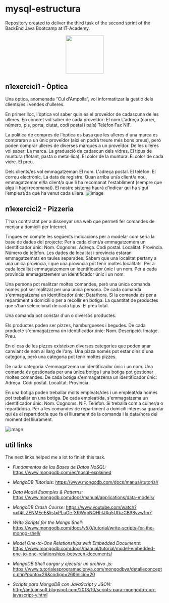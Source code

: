 # mysql-estructura

Repository created to deliver the third task of the second sprint of the BackEnd Java Bootcamp at IT-Academy.
<p align="center">
<img src=https://user-images.githubusercontent.com/72571435/179958350-c8db27b9-ada1-45d3-8ab4-6f2dcd31eb30.png width="120" height="120" />
</p>


## n1exercici1 - Òptica
Una òptica, anomenada “Cul d'Ampolla”, vol informatitzar la gestió dels clients/es i vendes d'ulleres.

En primer lloc, l'òptica vol saber quin és el proveïdor de cadascuna de les ulleres. En concret vol saber de cada proveïdor:
El nom
L'adreça (carrer, número, pis, porta, ciutat, codi postal i país)
Telèfon
Fax
NIF.

La política de compres de l'òptica es basa que les ulleres d'una marca es compraran a un únic proveïdor (així en podrà treure més bons preus), però poden comprar ulleres de diverses marques a un proveïdor. De les ulleres vol saber:
La marca.
La graduació de cadascun dels vidres.
El tipus de muntura (flotant, pasta o metàl·lica).
El color de la muntura.
El color de cada vidre.
El preu.

Dels clients/es vol emmagatzemar:
El nom.
L'adreça postal.
El telèfon.
El correu electrònic.
La data de registre.
Quan arriba un/a client/a nou, emmagatzemar el/la client/a que li ha recomanat l'establiment (sempre que algú li hagi recomanat).
El nostre sistema haurà d’indicar qui ha sigut l’empleat/da que ha venut cada ullera.
![image](https://user-images.githubusercontent.com/72571435/189361880-d53a1f68-1765-4709-b1aa-f9fced6d6922.png)

## n1exercici2 - Pizzeria

T’han contractat per a dissenyar una web que permeti fer comandes de menjar a domicili per Internet.

Tingues en compte les següents indicacions per a modelar com seria la base de dades del projecte:
Per a cada client/a emmagatzemem un identificador únic:
Nom.
Cognoms.
Adreça.
Codi postal.
Localitat.
Província.
Número de telèfon.
Les dades de localitat i província estaran emmagatzemats en taules separades. Sabem que una localitat pertany a una única província, i que una província pot tenir moltes localitats. Per a cada localitat emmagatzemem un identificador únic i un nom. Per a cada província emmagatzemem un identificador únic i un nom.

Una persona pot realitzar moltes comandes, però una única comanda només pot ser realitzat per una única persona. De cada comanda s'emmagatzema un identificador únic:
Data/hora.
Si la comanda és per a repartiment a domicili o per a recollir en botiga.
La quantitat de productes que s'han seleccionat de cada tipus.
El preu total.

Una comanda pot constar d'un o diversos productes.


Els productes poden ser pizzes, hamburgueses i begudes. De cada producte s'emmagatzema un identificador únic:
Nom.
Descripció.
Imatge.
Preu.

En el cas de les pizzes existeixen diverses categories que poden anar canviant de nom al llarg de l'any. Una pizza només pot estar dins d'una categoria, però una categoria pot tenir moltes pizzes.


De cada categoria s'emmagatzema un identificador únic i un nom. Una comanda és gestionada per una única botiga i una botiga pot gestionar moltes comandes. De cada botiga s'emmagatzema un identificador únic:
Adreça.
Codi postal.
Localitat.
Província.


En una botiga poden treballar molts empleats/des i un empleat/da només pot treballar en una botiga. De cada empleat/da, s'emmagatzema un identificador únic:
Nom.
Cognoms.
NIF.
Telèfon.
Si treballa com a cuiner/a o repartidor/a. Per a les comandes de repartiment a domicili interessa guardar qui és el repartidor/a que fa el lliurament de la comanda i la data/hora del moment del lliurament.

![image](https://user-images.githubusercontent.com/72571435/188220159-af1e81dc-c1c0-4588-9c4a-20db3f1a96d2.png)


## util links

The next links helped me a lot to finish this task.

- *Fundamentos de las Bases de Datos NoSQL:* https://www.mongodb.com/es/nosql-explained

- *MongoDB Tutorials:* https://www.mongodb.com/docs/manual/tutorial/

- *Data Model Examples & Patterns:* https://www.mongodb.com/docs/manual/applications/data-models/

- *MongoDB Crash Course:* https://www.youtube.com/watch?v=f4iLZENMEeE&list=PLuGe-XRWqbNQHhIJXq5UfkzCB98vvw1m7

- *Write Scripts for the Mongo Shell:* https://www.mongodb.com/docs/v5.0/tutorial/write-scripts-for-the-mongo-shell/

- *Model One-to-One Relationships with Embedded Documents:* https://www.mongodb.com/docs/manual/tutorial/model-embedded-one-to-one-relationships-between-documents/

- *MongoDB Shell cargar y ejecutar un archivo .js:* https://www.tutorialesprogramacionya.com/mongodbya/detalleconcepto.php?punto=26&codigo=26&inicio=20

- *Scripts para MongoDB con JavaScript y JSON:* http://antuansoft.blogspot.com/2013/10/scripts-para-mongodb-con-javascript-y.html
